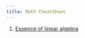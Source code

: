 ```yaml
---
title: Math CheatSheet
---
```

1. [Essence of linear algebra](https://www.youtube.com/playlist?list=PLZHQObOWTQDPD3MizzM2xVFitgF8hE_ab)